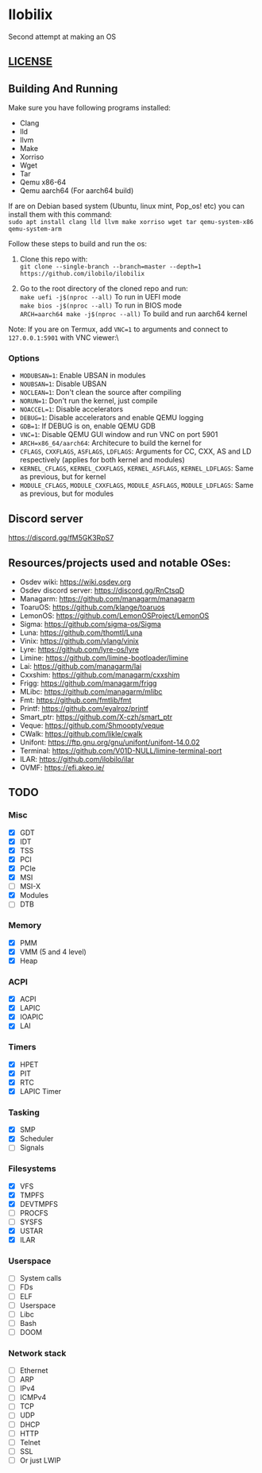 <!-- # Kernel project v2 -->
<!-- # MINUX Is Not Unix -->
<!-- # MOSINUX OS Is Not Unix -->
# Ilobilix
Second attempt at making an OS

## [LICENSE](LICENSE)

## Building And Running

Make sure you have following programs installed:
* Clang
* lld
* llvm
* Make
* Xorriso
* Wget
* Tar
* Qemu x86-64
* Qemu aarch64 (For aarch64 build)

If are on Debian based system (Ubuntu, linux mint, Pop_os! etc) you can install them with this command:\
``sudo apt install clang lld llvm make xorriso wget tar qemu-system-x86 qemu-system-arm``

Follow these steps to build and run the os:
1. Clone this repo with:\
``git clone --single-branch --branch=master --depth=1 https://github.com/ilobilo/ilobilix``

2. Go to the root directory of the cloned repo and run:\
``make uefi -j$(nproc --all)`` To run in UEFI mode\
``make bios -j$(nproc --all)`` To run in BIOS mode\
``ARCH=aarch64 make -j$(nproc --all)`` To build and run aarch64 kernel

Note: If you are on Termux, add ``VNC=1`` to arguments and connect to ``127.0.0.1:5901`` with VNC viewer:\

### Options
* ``MODUBSAN=1``: Enable UBSAN in modules
* ``NOUBSAN=1``: Disable UBSAN
* ``NOCLEAN=1``: Don't clean the source after compiling
* ``NORUN=1``: Don't run the kernel, just compile
* ``NOACCEL=1``: Disable accelerators
* ``DEBUG=1``: Disable accelerators and enable QEMU logging
* ``GDB=1``: If DEBUG is on, enable QEMU GDB
* ``VNC=1``: Disable QEMU GUI window and run VNC on port 5901
* ``ARCH=x86_64/aarch64``: Architecure to build the kernel for
* ``CFLAGS``, ``CXXFLAGS``, ``ASFLAGS``, ``LDFLAGS``: Arguments for CC, CXX, AS and LD respectively (applies for both kernel and modules)
* ``KERNEL_CFLAGS``, ``KERNEL_CXXFLAGS``, ``KERNEL_ASFLAGS``, ``KERNEL_LDFLAGS``: Same as previous, but for kernel
* ``MODULE_CFLAGS``, ``MODULE_CXXFLAGS``, ``MODULE_ASFLAGS``, ``MODULE_LDFLAGS``: Same as previous, but for modules

## Discord server
https://discord.gg/fM5GK3RpS7

## Resources/projects used and notable OSes:
* Osdev wiki: https://wiki.osdev.org
* Osdev discord server: https://discord.gg/RnCtsqD
* Managarm: https://github.com/managarm/managarm
* ToaruOS: https://github.com/klange/toaruos
* LemonOS: https://github.com/LemonOSProject/LemonOS
* Sigma: https://github.com/sigma-os/Sigma
* Luna: https://github.com/thomtl/Luna
* Vinix: https://github.com/vlang/vinix
* Lyre: https://github.com/lyre-os/lyre
* Limine: https://github.com/limine-bootloader/limine
* Lai: https://github.com/managarm/lai
* Cxxshim: https://github.com/managarm/cxxshim
* Frigg: https://github.com/managarm/frigg
* MLibc: https://github.com/managarm/mlibc
* Fmt: https://github.com/fmtlib/fmt
* Printf: https://github.com/eyalroz/printf
* Smart_ptr: https://github.com/X-czh/smart_ptr
* Veque: https://github.com/Shmoopty/veque
* CWalk: https://github.com/likle/cwalk
* Unifont: https://ftp.gnu.org/gnu/unifont/unifont-14.0.02
* Terminal: https://github.com/V01D-NULL/limine-terminal-port
* ILAR: https://github.com/ilobilo/ilar
* OVMF: https://efi.akeo.ie/


## TODO

### Misc
- [x] GDT
- [x] IDT
- [x] TSS
- [x] PCI
- [x] PCIe
- [x] MSI
- [ ] MSI-X
- [x] Modules
- [ ] DTB

### Memory
- [x] PMM
- [x] VMM (5 and 4 level)
- [x] Heap

### ACPI
- [x] ACPI
- [x] LAPIC
- [x] IOAPIC
- [x] LAI

<!-- ### Device drivers
#### Audio
- [ ] PC speaker
- [ ] AC97
- [ ] SB16

#### I/O
- [ ] PS/2 Keyboard
- [ ] PS/2 Mouse
- [x] COM

#### VMs
- [ ] VMWare Tools
- [ ] VBox Guest Additions
- [ ] Virtio

#### Storage
- [ ] FDC
- [ ] IDE
- [ ] SATA
- [ ] NVMe
- [ ] Virtio block

#### Network
- [ ] RTL8139
- [ ] RTL8169
- [ ] E1000
- [ ] Virtio network

#### USB
- [ ] UHCI
- [ ] OHCI
- [ ] EHCI
- [ ] XHCI -->

### Timers
- [x] HPET
- [x] PIT
- [x] RTC
- [x] LAPIC Timer

### Tasking
- [x] SMP
- [x] Scheduler
- [ ] Signals

<!-- ### Partition tables
- [ ] MBR
- [ ] GPT -->

### Filesystems
- [x] VFS
- [x] TMPFS
- [x] DEVTMPFS
- [ ] PROCFS
- [ ] SYSFS
- [x] USTAR
- [x] ILAR
<!-- - [ ] Ext2
- [ ] Fat32
- [ ] ISO9660
- [ ] NTFS -->

### Userspace
- [ ] System calls
- [ ] FDs
- [ ] ELF
- [ ] Userspace
- [ ] Libc
- [ ] Bash
- [ ] DOOM

### Network stack
- [ ] Ethernet
- [ ] ARP
- [ ] IPv4
- [ ] ICMPv4
- [ ] TCP
- [ ] UDP
- [ ] DHCP
- [ ] HTTP
- [ ] Telnet
- [ ] SSL
- [ ] Or just LWIP